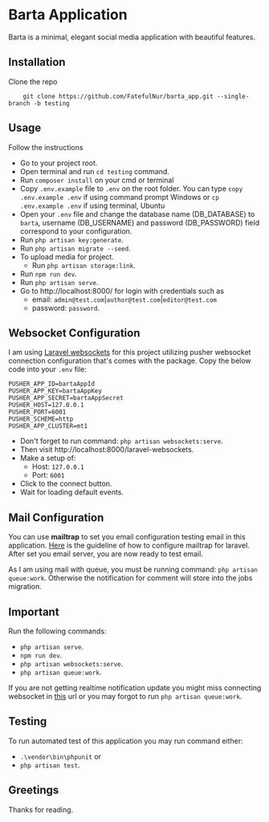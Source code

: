 # Barta Application

Barta is a minimal, elegant social media application with beautiful features.

## Installation
Clone the repo
```
    git clone https://github.com/FatefulNur/barta_app.git --single-branch -b testing
```

## Usage

Follow the instructions
- Go to your project root.
- Open terminal and run `cd testing` command.
- Run `composer install` on your cmd or terminal
- Copy `.env.example` file to `.env` on the root folder. You can type `copy .env.example .env` if using command prompt Windows or `cp .env.example .env` if using terminal, Ubuntu
- Open your `.env` file and change the database name (DB_DATABASE) to `barta`, username (DB_USERNAME) and password (DB_PASSWORD) field correspond to your configuration.
- Run `php artisan key:generate`.
- Run `php artisan migrate --seed`.
- To upload media for project.
    - Run `php artisan storage:link`.
- Run `npm run dev`.
- Run `php artisan serve`.
- Go to http://localhost:8000/ for login with credentials such as 
    - email: `admin@test.com`|`author@test.com`|`editor@test.com`
    - password: `password`.

## Websocket Configuration
I am using [Laravel websockets](https://beyondco.de/docs/laravel-websockets/getting-started/introduction) for this project utilizing pusher websocket connection configuration that's comes with the package. Copy the below code into your `.env` file:
```
PUSHER_APP_ID=bartaAppId
PUSHER_APP_KEY=bartaAppKey
PUSHER_APP_SECRET=bartaAppSecret
PUSHER_HOST=127.0.0.1
PUSHER_PORT=6001
PUSHER_SCHEME=http
PUSHER_APP_CLUSTER=mt1
```
- Don't forget to run command: `php artisan websockets:serve`.
- Then visit http://localhost:8000/laravel-websockets.
- Make a setup of:
    - Host: `127.0.0.1`
    - Port: `6001`
- Click to the connect button.
- Wait for loading default events. 

## Mail Configuration
You can use **mailtrap** to set you email configuration testing email in this application. [Here](https://mailtrap.io/blog/send-email-in-laravel/) is the guideline of how to configure mailtrap for laravel.
After set you email server, you are now ready to test email.

As I am using mail with queue, you must be running command: `php artisan queue:work`. Otherwise the notification for comment will store into the jobs migration.

## Important
Run the following commands:
- `php artisan serve`.
- `npm run dev`.
- `php artisan websockets:serve`.
- `php artisan queue:work`.

If you are not getting realtime notification update you might miss connecting websocket in [this](http://localhost:8000/laravel-websockets) url or you may forgot to run `php artisan queue:work`.

## Testing
To run automated test of this application you may run command either:
- `.\vendor\bin\phpunit` or 
- `php artisan test`.

## Greetings
Thanks for reading.
